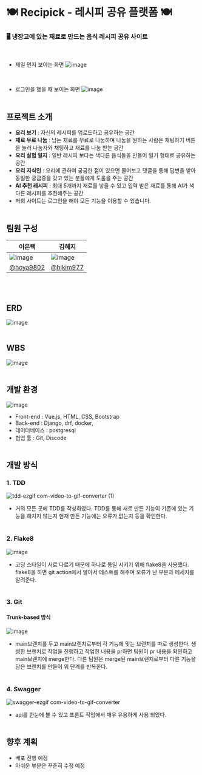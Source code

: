 # 🍽️ Recipick - 레시피 공유 플랫폼 🍽️
### 🖥️ 냉장고에 있는 재료로 만드는 음식 레시피 공유 사이트

<br>

- 제일 먼저 보이는 화면
![image](https://github.com/user-attachments/assets/f5d28c72-996e-49f0-b5a2-610e3b66ff92)
<br>

- 로그인을 했을 때 보이는 화면
![image](https://github.com/user-attachments/assets/5ff0bf6d-a23c-4959-98cc-afaddf5dd735)
<br><br/>


## 프로젝트 소개
- **요리 보기** : 자신의 레시피를 업로드하고 공유하는 공간
- **재료 무료 나눔** : 남는 재료를 무료로 나눔하며 나눔을 원하는 사람은 채팅하기 버튼을 눌러 나눔자와 채팅하고 재료를 나눔 받는 공간
- **요리 실험 일지** : 일반 레시피 보다는 색다른 음식들을 만들어 일기 형태로 공유하는 공간
- **요리 지식인** : 요리에 관하여 궁금한 점이 있으면 물어보고 댓글을 통해 답변을 받아 동일한 궁금증을 갖고 있는 분들에게 도움을 주는 공간
- **AI 추천 레시피** : 최대 5개까지 재료를 넣을 수 있고 입력 받은 재료를 통해 AI가 색다른 레시피를 추천해주는 공간
- 저희 사이트는 로그인을 해야 모든 기능을 이용할 수 있습니다.
<br><br/>


## 팀원 구성
|이은택|김혜지|
|---|---|
|![image](https://github.com/user-attachments/assets/3cea9f8f-c401-412b-9ca3-7d7cb82a1ef6)|![image](https://github.com/user-attachments/assets/855687a1-4765-4492-abca-119cca7fe9af)|
|[@hoya9802](https://github.com/hoya9802)|[@hjkim977](https://github.com/hjkim977)|

<br><br/>


## ERD
![image](https://github.com/user-attachments/assets/42ba3db3-7c21-4ce2-9b15-e9ebfcc406fb)
<br><br/>


## WBS
![image](https://github.com/user-attachments/assets/a5e34e62-f3c6-4488-8399-257d74553cb0)
<br><br/>

## 개발 환경
![image](https://github.com/user-attachments/assets/195b709a-6936-440c-adaf-65aa005e8070)

- Front-end : Vue.js, HTML, CSS, Bootstrap
- Back-end : Django, drf, docker,
- 데이터베이스 : postgresql
- 협업 툴 : Git, Discode
<br><br/>

## 개발 방식
### 1. TDD
![tdd-ezgif com-video-to-gif-converter (1)](https://github.com/user-attachments/assets/aed017e2-f78e-406b-bf24-b6daf94c93b1)

- 거의 모든 곳에 TDD를 작성하였다. TDD를 통해 새로 만든 기능이 기존에 있는 기능을 해치지 않는지 현재 만든 기능에는 오류가 없는지 등을 확인한다.
<br><br/>

### 2. Flake8
![image](https://github.com/user-attachments/assets/bbfd30d7-dd39-427e-aa44-0e2185513ccc)

- 코딩 스타일이 서로 다르기 때문에 하나로 통일 시키기 위해 flake8을 사용했다. flake8을 하면 git action에서 알아서 테스트를 해주며 오류가 난 부분과 메세지를 알려준다.
<br><br/>

### 3. Git
#### Trunk-based 방식
![image](https://github.com/user-attachments/assets/aaff0010-c28f-48c2-bd2e-83d8f913ae72)

- main브랜치를 두고 main브랜치로부터 각 기능에 맞는 브랜치를 따로 생성한다. 생성한 브랜치로 작업을 진행하고 작업한 내용을 pr하면 팀원이 pr 내용을 확인하고 main브랜치에 merge한다. 다른 팀원은 merge된 main브랜치로부터 다른 기능을 담은 브랜치를 만들어 위 단계를 반복한다.
<br><br/>

### 4. Swagger
![swagger-ezgif com-video-to-gif-converter](https://github.com/user-attachments/assets/e95e2495-0004-4bd0-b203-0c61214d2826)
- api를 한눈에 볼 수 있고 프론트 작업에서 매우 유용하게 사용 되었다.
<br><br/>

## 향후 계획
- 배포 진행 예정
- 아쉬운 부분은 꾸준히 수정 예정

